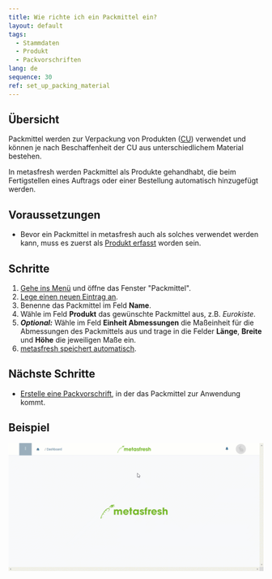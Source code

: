 ```yaml
---
title: Wie richte ich ein Packmittel ein?
layout: default
tags:
  - Stammdaten
  - Produkt
  - Packvorschriften
lang: de
sequence: 30
ref: set_up_packing_material
---
```


## Übersicht
Packmittel werden zur Verpackung von Produkten ([CU](Handling_Unit_System)) verwendet und können je nach Beschaffenheit der CU aus unterschiedlichem Material bestehen.

In metasfresh werden Packmittel als Produkte gehandhabt, die beim Fertigstellen eines Auftrags oder einer Bestellung automatisch hinzugefügt werden.

## Voraussetzungen
- Bevor ein Packmittel in metasfresh auch als solches verwendet werden kann, muss es zuerst als [Produkt erfasst](NeuesProdukt) worden sein.

## Schritte
1. [Gehe ins Menü](Menu) und öffne das Fenster "Packmittel".
1. [Lege einen neuen Eintrag an](Neuer_Datensatz_Fenster_Webui).
1. Benenne das Packmittel im Feld **Name**.
1. Wähle im Feld **Produkt** das gewünschte Packmittel aus, z.B. *Eurokiste*.
1. ***Optional:*** Wähle im Feld **Einheit Abmessungen** die Maßeinheit für die Abmessungen des Packmittels aus und trage in die Felder **Länge**, **Breite** und **Höhe** die jeweiligen Maße ein.
1. [metasfresh speichert automatisch](Speicheranzeige).

## Nächste Schritte
- [Erstelle eine Packvorschrift](Packvorschrift_erstellen), in der das Packmittel zur Anwendung kommt.

## Beispiel
![](assets/Packmittel_einrichten.gif)
